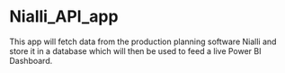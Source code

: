 # Nialli_API_app
This app will fetch data from the production planning software Nialli and store it in a database which will then be used to feed a live Power BI Dashboard.
